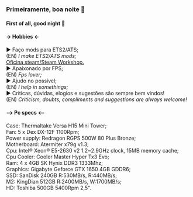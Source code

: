 ### Primeiramente, boa noite 👋
#### First of all, good night 👋

#### -> Hobbies <-  
► Faço mods para ETS2/ATS;  
(EN) *I make ETS2/ATS mods;*  
<a href="https://steamcommunity.com/id/_bento/myworkshopfiles/">Oficina steam/Steam Workshop.</a>  
► Apaixonado por FPS;  
(EN) *Fps lover;*  
► Ajudo no possível;  
(EN) *I help in somethings;*  
► Críticas, dúvidas, elogios e sugestões são sempre bem vindos!  
(EN) *Criticism, doubts, compliments and suggestions are always welcome!*  

#### --> Pc specs <--  
Case: Thermaltake Versa H15 Mini Tower;  
Fan: 5 x Dex DX-12F 1100Rpm;  
Power supply: Redragon RGPS 500W 80 Plus Bronze;  
Motherboard: Atermiter x79g v1.3;  
Cpu: Intel® Xeon® E5-2630 v2 1.2~2.9GHz clock, 15MB memory cache;  
Cpu Cooler: Cooler Master Hyper Tx3 Evo;  
Ram: 4 x 4GB SK Hynix DDR3 1333Mhz;  
Graphics: Gigabyte Geforce GTX 1650 4GB GDDR6;  
SSD: SanDisk 240GB R:530MB/s, R:440MB/s;  
M2: KingDian 512GB R:2400MB/s, W:1700MB/s;  
HD: Toshiba 500GB 5400Rpm 2,5".  
